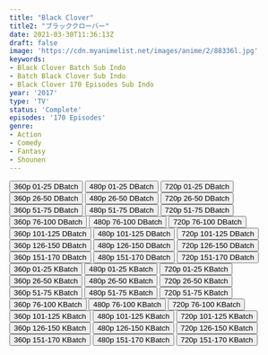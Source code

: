 ```yaml
---
title: "Black Clover"
title2: "ブラッククローバー"
date: 2021-03-30T11:36:13Z
draft: false
image: 'https://cdn.myanimelist.net/images/anime/2/88336l.jpg'
keywords:
- Black Clover Batch Sub Indo
- Batch Black Clover Sub Indo
- Black Clover 170 Episodes Sub Indo
year: '2017'
type: 'TV'
status: 'Complete'
episodes: '170 Episodes'
genre:
- Action
- Comedy
- Fantasy
- Shounen
---
```


<div class="d-g gg-10">
<div class="d-g gg-5 gtc-r ai-c">
<button onclick="window.open('?bdro=djddh1zxzwz2dm7','_blank')">360p 01-25 DBatch</button>
<button onclick="window.open('?bdro=lc1hhb7qxi595b1','_blank')">480p 01-25 DBatch</button>
<button onclick="window.open('?bdro=5bijnaypnzf0b4w','_blank')">720p 01-25 DBatch</button>
<button onclick="window.open('?bdro=deiste7dei15a9q','_blank')">360p 26-50 DBatch</button>
<button onclick="window.open('?bdro=1pachncy0p62dcx','_blank')">480p 26-50 DBatch</button>
<button onclick="window.open('?bdro=dgnklkcgy0c3c2w','_blank')">720p 26-50 DBatch</button>
<button onclick="window.open('?bdro=kjonpe5wpx5jgd0','_blank')">360p 51-75 DBatch</button>
<button onclick="window.open('?bdro=3u49by4u0a03yly','_blank')">480p 51-75 DBatch</button>
<button onclick="window.open('?bdro=3hkjcdu7mbhrgb2','_blank')">720p 51-75 DBatch</button>
<button onclick="window.open('?bdro=bo8mekvjhs8nmky','_blank')">360p 76-100 DBatch</button>
<button onclick="window.open('?bdro=lxhzo2bm2b14gpy','_blank')">480p 76-100 DBatch</button>
<button onclick="window.open('?bdro=xut9o32wc741a43','_blank')">720p 76-100 DBatch</button>
<button onclick="window.open('?bdro=4awyqsr0znxp0yv','_blank')">360p 101-125 DBatch</button>
<button onclick="window.open('?bdro=g2k0bbztg6etlnj','_blank')">480p 101-125 DBatch</button>
<button onclick="window.open('?bdro=8cefwan3qnuo2f2','_blank')">720p 101-125 DBatch</button>
<button onclick="window.open('?bdro=olo90nyxwz92rwm','_blank')">360p 126-150 DBatch</button>
<button onclick="window.open('?bdro=pilfzugavhl2biv','_blank')">480p 126-150 DBatch</button>
<button onclick="window.open('?bdro=qnmutrqnsd9kud7','_blank')">720p 126-150 DBatch</button>
<button onclick="window.open('?bdro=2mvt3nxt5v95ru2','_blank')">360p 151-170 DBatch</button>
<button onclick="window.open('?bdro=w5y3xccwtj1q5q4','_blank')">480p 151-170 DBatch</button>
<button onclick="window.open('?bdro=b3q7x003arq6col','_blank')">720p 151-170 DBatch</button>
</div>
<div class="d-g gg-5 gtc-r ai-c">
<button onclick="window.open('?bkus=B/Black.Clover/BlckClver--01-25_360p','_blank')">360p 01-25 KBatch</button>
<button onclick="window.open('?bkus=B/Black.Clover/BlckClver--01-25_480p','_blank')">480p 01-25 KBatch</button>
<button onclick="window.open('?bkus=B/Black.Clover/BlckClver--01-25_720p','_blank')">720p 01-25 KBatch</button>
<button onclick="window.open('?bkus=B/Black.Clover/BlckClver--26-50_360p','_blank')">360p 26-50 KBatch</button>
<button onclick="window.open('?bkus=B/Black.Clover/BlckClver--26-50_480p','_blank')">480p 26-50 KBatch</button>
<button onclick="window.open('?bkus=B/Black.Clover/BlckClver--26-50_720p','_blank')">720p 26-50 KBatch</button>
<button onclick="window.open('?bkus=B/Black.Clover/BlckClver--51-75_360p','_blank')">360p 51-75 KBatch</button>
<button onclick="window.open('?bkus=B/Black.Clover/BlckClver--51-75_480p','_blank')">480p 51-75 KBatch</button>
<button onclick="window.open('?bkus=B/Black.Clover/BlckClver--51-75_720p','_blank')">720p 51-75 KBatch</button>
<button onclick="window.open('?bkus=B/Black.Clover/BlckClver--76-100_360p','_blank')">360p 76-100 KBatch</button>
<button onclick="window.open('?bkus=B/Black.Clover/BlckClver--76-100_480p','_blank')">480p 76-100 KBatch</button>
<button onclick="window.open('?bkus=B/Black.Clover/BlckClver--76-100_720p','_blank')">720p 76-100 KBatch</button>
<button onclick="window.open('?bkus=B/Black.Clover/BlckClver--101-125_360p','_blank')">360p 101-125 KBatch</button>
<button onclick="window.open('?bkus=B/Black.Clover/BlckClver--101-125_480p','_blank')">480p 101-125 KBatch</button>
<button onclick="window.open('?bkus=B/Black.Clover/BlckClver--101-125_720p','_blank')">720p 101-125 KBatch</button>
<button onclick="window.open('?bkus=B/Black.Clover/BlckClver--126-150_360p','_blank')">360p 126-150 KBatch</button>
<button onclick="window.open('?bkus=B/Black.Clover/BlckClver--126-150_480p','_blank')">480p 126-150 KBatch</button>
<button onclick="window.open('?bkus=B/Black.Clover/BlckClver--126-150_720p','_blank')">720p 126-150 KBatch</button>
<button onclick="window.open('?bkus=B/Black.Clover/BlckClver--151-170_360p','_blank')">360p 151-170 KBatch</button>
<button onclick="window.open('?bkus=B/Black.Clover/BlckClver--151-170_480p','_blank')">480p 151-170 KBatch</button>
<button onclick="window.open('?bkus=B/Black.Clover/BlckClver--151-170_720p','_blank')">720p 151-170 KBatch</button>
</div>
</div>